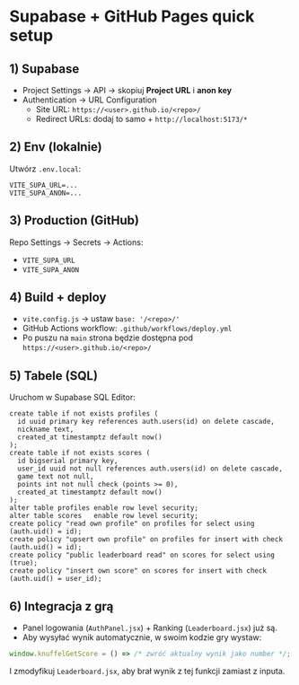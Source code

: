 # Supabase + GitHub Pages quick setup

## 1) Supabase
- Project Settings → API → skopiuj **Project URL** i **anon key**
- Authentication → URL Configuration
  - Site URL: `https://<user>.github.io/<repo>/`
  - Redirect URLs: dodaj to samo + `http://localhost:5173/*`

## 2) Env (lokalnie)
Utwórz `.env.local`:
```
VITE_SUPA_URL=...
VITE_SUPA_ANON=...
```

## 3) Production (GitHub)
Repo Settings → Secrets → Actions:
- `VITE_SUPA_URL`
- `VITE_SUPA_ANON`

## 4) Build + deploy
- `vite.config.js` → ustaw `base: '/<repo>/'`
- GitHub Actions workflow: `.github/workflows/deploy.yml`
- Po puszu na `main` strona będzie dostępna pod `https://<user>.github.io/<repo>/`

## 5) Tabele (SQL)
Uruchom w Supabase SQL Editor:
```
create table if not exists profiles (
  id uuid primary key references auth.users(id) on delete cascade,
  nickname text,
  created_at timestamptz default now()
);
create table if not exists scores (
  id bigserial primary key,
  user_id uuid not null references auth.users(id) on delete cascade,
  game text not null,
  points int not null check (points >= 0),
  created_at timestamptz default now()
);
alter table profiles enable row level security;
alter table scores   enable row level security;
create policy "read own profile" on profiles for select using (auth.uid() = id);
create policy "upsert own profile" on profiles for insert with check (auth.uid() = id);
create policy "public leaderboard read" on scores for select using (true);
create policy "insert own score" on scores for insert with check (auth.uid() = user_id);
```

## 6) Integracja z grą
- Panel logowania (`AuthPanel.jsx`) + Ranking (`Leaderboard.jsx`) już są.
- Aby wysyłać wynik automatycznie, w swoim kodzie gry wystaw:
```js
window.knuffelGetScore = () => /* zwróć aktualny wynik jako number */;
```
I zmodyfikuj `Leaderboard.jsx`, aby brał wynik z tej funkcji zamiast z inputa.
